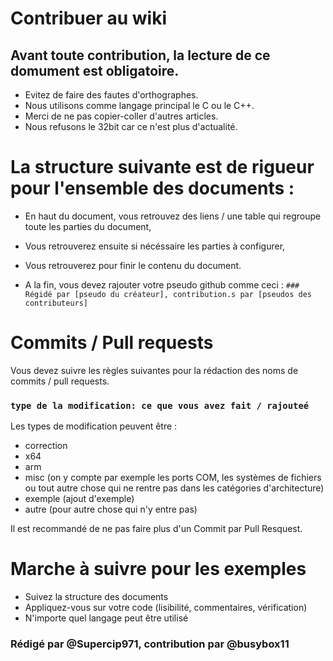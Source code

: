 # Contribuer au wiki
## Avant toute contribution, la lecture de ce domument est obligatoire.
- Evitez de faire des fautes d'orthographes.
- Nous utilisons comme langage principal le C ou le C++.
- Merci de ne pas copier-coller d'autres articles.
- Nous refusons le 32bit car ce n'est plus d'actualité.

# La structure suivante est de rigueur pour l'ensemble des documents :
- En haut du document, vous retrouvez des liens / une table qui regroupe toute les parties du document,
- Vous retrouverez ensuite si nécéssaire les parties à configurer,
- Vous retrouverez pour finir le contenu du document.

- A la fin, vous devez rajouter votre pseudo github comme ceci :
```### Régidé par [pseudo du créateur], contribution.s par [pseudos des contributeurs]```

# Commits / Pull requests
Vous devez suivre les règles suivantes pour la rédaction des noms de commits / pull requests.

### `type de la modification: ce que vous avez fait / rajouteé`
Les types de modification peuvent être :
- correction
- x64
- arm 
- misc (on y compte par exemple les ports COM, les systèmes de fichiers ou tout autre chose qui ne rentre pas dans les catégories d'architecture)
- exemple (ajout d'exemple)
- autre (pour autre chose qui n'y entre pas)

Il est recommandé de ne pas faire plus d'un Commit par Pull Resquest.

# Marche à suivre pour les exemples
- Suivez la structure des documents
- Appliquez-vous sur votre code (lisibilité, commentaires, vérification)
- N'importe quel langage peut être utilisé

### Rédigé par @Supercip971, contribution par @busybox11